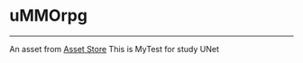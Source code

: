 # uMMOrpg

---
An asset from [Asset Store](https://www.assetstore.unity3d.com/cn/#!/content/51212)
This is MyTest for study UNet

